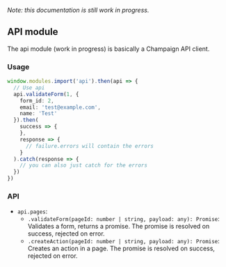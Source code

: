 _Note: this documentation is still work in progress._

## API module
The api module (work in progress) is basically a Champaign API client.

### Usage
```ts
window.modules.import('api').then(api => {
  // Use api
  api.validateForm(1, {
    form_id: 2,
    email: 'test@example.com',
    name: 'Test'
  }).then(
    success => {
    },
    response => {
      // failure.errors will contain the errors
    }
  ).catch(response => {
    // you can also just catch for the errors
  })
})
```

### API

* `api.pages`:
  - `.validateForm(pageId: number | string, payload: any): Promise`: Validates a form, returns a promise. The promise is resolved on success, rejected on error.
  - `.createAction(pageId: number | string, payload: any): Promise`: Creates an action in a page. The promise is resolved on success, rejected on error.
